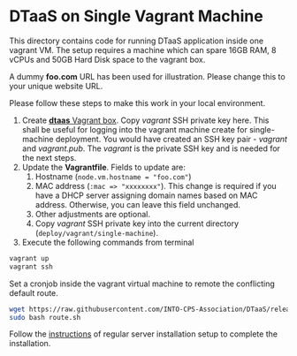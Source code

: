 # DTaaS on Single Vagrant Machine

This directory contains code for running DTaaS application inside one vagrant VM. The setup requires a machine which can spare 16GB RAM, 8 vCPUs and 50GB Hard Disk space to the vagrant box.

A dummy **foo.com** URL has been used for illustration. Please change this to your unique website URL.

Please follow these steps to make this work in your local environment.

1. Create [**dtaas** Vagrant box](../make_boxes/dtaas/README.md). Copy _vagrant_ SSH private key here. This shall be useful for logging into the vagrant machine create for single-machine deployment. You would have created an SSH key pair - _vagrant_ and _vagrant.pub_. The _vagrant_ is the private SSH key and is needed for the next steps.
1. Update the **Vagrantfile**. Fields to update are:
    1. Hostname (`node.vm.hostname = "foo.com"`)
    1. MAC address (`:mac => "xxxxxxxx"`). This change is required if you have a DHCP server assigning domain names based on MAC address. Otherwise, you can leave this field unchanged.
    1. Other adjustments are optional.
    1. Copy _vagrant_ SSH private key into the current directory (`deploy/vagrant/single-machine`).
1. Execute the following commands from terminal

```bash
vagrant up
vagrant ssh
```

Set a cronjob inside the vagrant virtual machine to remote the conflicting default route.

```bash
wget https://raw.githubusercontent.com/INTO-CPS-Association/DTaaS/release-v0.2/deploy/vagrant/route.sh
sudo bash route.sh
```

Follow the [instructions](../../README.md) of regular server installation setup to complete the installation.
